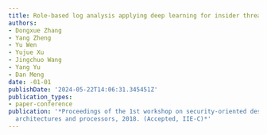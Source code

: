 ```yaml
---
title: Role-based log analysis applying deep learning for insider threat detection
authors:
- Dongxue Zhang
- Yang Zheng
- Yu Wen
- Yujue Xu
- Jingchuo Wang
- Yang Yu
- Dan Meng
date: -01-01
publishDate: '2024-05-22T14:06:31.345451Z'
publication_types:
- paper-conference
publication: '*Proceedings of the 1st workshop on security-oriented designs of computer
  architectures and processors, 2018. (Accepted, IIE-C)*'
---
```

